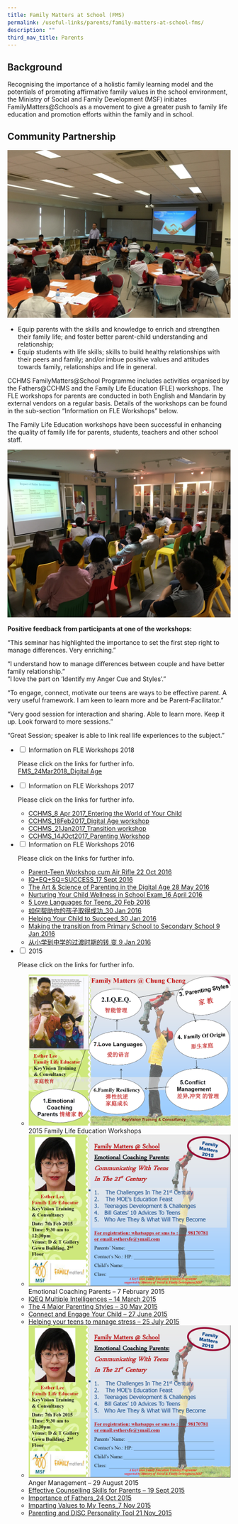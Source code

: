 ```yaml
---
title: Family Matters at School (FMS)
permalink: /useful-links/parents/family-matters-at-school-fms/
description: ""
third_nav_title: Parents
---
```

Background
----------

Recognising the importance of a holistic family learning model and the potentials of promoting affirmative family values in the school environment, the Ministry of Social and Family Development (MSF) initiates FamilyMatters@Schools as a movement to give a greater push to family life education and promotion efforts within the family and in school.

Community Partnership
---------------------

![Family Matters at School](/images/Family-Matters-at-School-1.jpeg)

*   Equip parents with the skills and knowledge to enrich and strengthen their family life; and foster better parent-child understanding and relationship;
*   Equip students with life skills; skills to build healthy relationships with their peers and family; and/or imbue positive values and attitudes towards family, relationships and life in general.

CCHMS FamilyMatters@School Programme includes activities organised by the Fathers@CCHMS and the Family Life Education (FLE) workshops. The FLE workshops for parents are conducted in both English and Mandarin by external vendors on a regular basis. Details of the workshops can be found in the sub-section “Information on FLE Workshops” below.

The Family Life Education workshops have been successful in enhancing the quality of family life for parents, students, teachers and other school staff.

![Family Matters at School](/images/Family-Matters-at-School-2.jpeg)

**Positive feedback from participants at one of the workshops:**

“This seminar has highlighted the importance to set the first step right to manage differences. Very enriching.”

“I understand how to manage differences between couple and have better family relationship.”  
”I love the part on ‘Identify my Anger Cue and Styles’.”

“To engage, connect, motivate our teens are ways to be effective parent. A very useful framework. I am keen to learn more and be Parent-Facilitator.”

“Very good session for interaction and sharing. Able to learn more. Keep it up. Look forward to more sessions.”

“Great Session; speaker is able to link real life experiences to the subject.”

<ul class="jekyllcodex_accordion">
  <li>
    <input type="checkbox" id="accordion16">
    <label for="accordion16">Information on FLE Workshops 2018</label>
    <div>
      <p>Please click on the links for further info.<br><a href="/files/FMS_24Mar2018_Digital-Age.pdf">FMS_24Mar2018_Digital Age</a></p>
    </div>
	</li>  
  <li>
    <input type="checkbox" id="accordion17">
    <label for="accordion17">Information on FLE Workshops 2017</label>
    <div>
      <p>Please click on the links for further info.</p>
<ul>
<li><a href="/files/CCHMS_8-Apr-2017_Entering-the-World-of-Your-Child.pdf">CCHMS_8 Apr 2017_Entering the World of Your Child</a></li>
<li><a href="/files/CCHMS_18Feb2017_Digital-Age-workshop.pdf">CCHMS_18Feb2017_Digital Age workshop</a></li>
<li><a href="/files/CCHMS_21Jan2017_Transition-workshop.pdf">CCHMS_21Jan2017_Transition workshop</a></li>
<li><a href="/files/CCHMS_14Oct2017_FMS_Discipline-and-Conflict-Management.pdf">CCHMS_14JOct2017_Parenting Workshop</a></li>
</ul>
    </div>
  </li>
  <li>
    <input type="checkbox" id="accordion18">
    <label for="accordion18">Information on FLE Workshops 2016</label>
    <div>
      <p>Please click on the links for further info.</p>
<ul>
<li><a href="/files/Parent-Teen-Workshop-cum-Air-Rifle_22-Oct-2016.pdf">Parent-Teen Workshop cum Air Rifle 22 Oct 2016</a></li>
<li><a href="/files/IQEQSQSUCCESS_17-Sept-2016.pdf">IQ+EQ+SQ=SUCCESS_17 Sept 2016</a></li>
<li><a href="/files/The-Art-Science-of-Parenting-in-the-Digital-Age_28-May-2016.pdf">The Art &amp; Science of Parenting in the Digital Age 28 May 2016</a></li>
<li><a href="/files/Nurturing-Your-Child-Wellness-in-School-Exam_16-April-2016.pdf">Nurturing Your Child Wellness in School Exam_16 April 2016</a></li>
<li><a href="/files/5-Love-Languages-for-Teens_20-Feb-2016.pdf">5 Love Languages for Teens_20 Feb 2016</a></li>
<li><a href="https://chungchenghighmain.moe.edu.sg/wp-content/uploads/2019/09/%E5%A6%82%E4%BD%95%E5%B8%AE%E5%8A%A9%E4%BD%A0%E7%9A%84%E5%AD%A9%E5%AD%90%E5%8F%96%E5%BE%97%E6%88%90%E5%8A%9F_30-Jan-2016.pdf">如何帮助你的孩子取得成功_30 Jan 2016</a></li>
<li><a href="/files/Helping-Your-Child-to-Succeed_30-Jan-2016.pdf">Helping Your Child to Succeed_30 Jan 2016</a></li>
<li><a href="/files/Making-the-transition-from-Primary-School-to-Secondary-School_9-Jan-2016.pdf">Making the transition from Primary School to Secondary School 9 Jan 2016</a></li>
<li><a href="https://chungchenghighmain.moe.edu.sg/wp-content/uploads/2019/09/%E4%BB%8E%E5%B0%8F%E5%AD%A6%E5%88%B0%E4%B8%AD%E5%AD%A6%E7%9A%84%E8%BF%87%E6%B8%A1%E6%97%B6%E6%9C%9F%E7%9A%84%E8%BD%AC%E5%8F%98_9-Jan-2016.pdf">从小学到中学的过渡时期的转 变 9 Jan 2016</a></li>
</ul>
    </div>
  </li>
  <li>
    <input type="checkbox" id="accordion19">
    <label for="accordion19">2015</label>
    <div>
      <p>Please click on the links for further info.</p>
<ul>
<li><img src="/images/Family-Workshop-2015.png" alt="2015 Family Life Education Workshops"> 2015 Family Life Education Workshops</li>
<li><img src="/images/7th-feb-coaching.png" alt="Emotional Coaching Parents – 7 February 2015"> Emotional Coaching Parents – 7 February 2015</li>
<li><a href="/files/IQEQ_14-Mar-2015.pdf">IQEQ Multiple Intelligences – 14 March 2015</a></li>
<li><a href="/files/The-4-Major-Parenting-Styles_30-May-2015.pdf">The 4 Major Parenting Styles – 30 May 2015</a></li>
<li><a href="/files/CCHS-FMS-flyer-27-Jun-15.pdf">Connect and Engage Your Child – 27 June 2015</a></li>
<li><a href="/files/Helping-Your-Teens-to-Manage-Stress-25-July-2015.pdf">Helping your teens to manage stress – 25 July 2015</a></li>
<li><img src="/images/7th-feb-coaching.png" alt="Anger Management – 29 August 2015"> Anger Management – 29 August 2015</li>
<li><a href="/files/Effective-Counselling-Skills-for-Parents_19-Sept-2015.pdf">Effective Counselling Skills for Parents – 19 Sept 2015</a></li>
<li><a href="/files/Importance-of-Fathers_24-Oct-2015.pdf">Importance of Fathers_24 Oct 2015</a></li>
<li><a href="/files/Imparting-Values-to-My-Teens_7-Nov-2015.pdf">Imparting Values to My Teens_7 Nov 2015</a></li>
<li><a href="/files/Parenting-and-DiSC-Personality-tool_21-Nov-2015.pdf">Parenting and DISC Personality Tool 21 Nov_2015</a></li>
</ul>
    </div>
  </li>
</ul>

